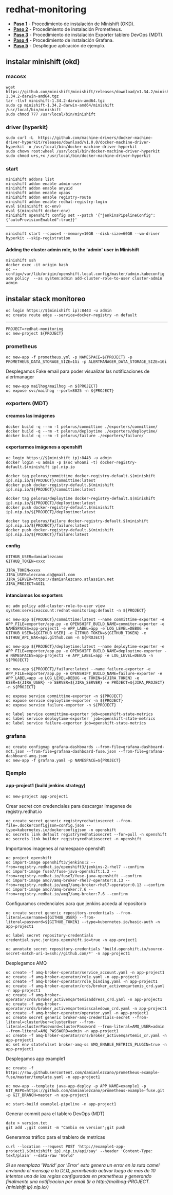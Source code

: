 # redhat-monitoring

- __[Paso 1](#instalar-minishift-okd)__ - Procedimiento de instalación de Minishift (OKD).
- __[Paso 2](#prometheus)__ - Procedimiento de instalación Prometheus.
- __[Paso 3](#exporters-mdt)__ - Procedimiento de instalación Exporter tablero DevOps (MDT).
- __[Paso 4](#grafana)__ - Procedimiento de instalación Grafana.
- __[Paso 5](#ejemplo)__ - Despliegue aplicación de ejemplo.

## instalar minishift (okd)

### macosx

    wget https://github.com/minishift/minishift/releases/download/v1.34.2/minishift-1.34.2-darwin-amd64.tgz
    tar -tlvf minishift-1.34.2-darwin-amd64.tgz
    sudo cp minishift-1.34.2-darwin-amd64/minishift /usr/local/bin/minishift
    sudo chmod 777 /usr/local/bin/minishift

### driver (hyperkit)

    sudo curl -L  https://github.com/machine-drivers/docker-machine-driver-hyperkit/releases/download/v1.0.0/docker-machine-driver-hyperkit -o /usr/local/bin/docker-machine-driver-hyperkit
    sudo chown root:wheel /usr/local/bin/docker-machine-driver-hyperkit
    sudo chmod u+s,+x /usr/local/bin/docker-machine-driver-hyperkit

### start

    minishift addons list
    minishift addon enable admin-user
    minishift addon enable anyuid
    minishift addon enable xpaas
    minishift addon enable registry-route
    minishift addon enable redhat-registry-login
    eval $(minishift oc-env)
    eval $(minishift docker-env)
    minishift openshift config set --patch '{"jenkinsPipelineConfig":{"autoProvisionEnabled":true}}'

---

    minishift start --cpus=4 --memory=10GB --disk-size=60GB --vm-driver hyperkit --skip-registration

#### Adding the cluster admin role, to the 'admin' user in Minishift

    minishift ssh
    docker exec -it origin bash
    oc --config=/var/lib/origin/openshift.local.config/master/admin.kubeconfig  adm policy  --as system:admin add-cluster-role-to-user cluster-admin admin

## instalar stack monitoreo

    oc login https://$(minishift ip):8443 -u admin
    oc create route edge --service=docker-registry -n default

---

    PROJECT=redhat-monitoring
    oc new-project ${PROJECT}

### prometheus

    oc new-app -f prometheus.yml -p NAMESPACE=${PROJECT} -p PROMETHEUS_DATA_STORAGE_SIZE=1Gi -p ALERTMANAGER_DATA_STORAGE_SIZE=1Gi

Desplegamos Fake email para poder visualizar las notificaciones de alertmanager

    oc new-app mailhog/mailhog -n ${PROJECT}
    oc expose svc/mailhog --port=8025 -n ${PROJECT}

### exporters (MDT)

#### creamos las imágenes

    docker build -q --rm -t pelorus/committime ./exporters/committime/
    docker build -q --rm -t pelorus/deploytime ./exporters/deploytime/
    docker build -q --rm -t pelorus/failure ./exporters/failure/

#### exportarmos imágenes a openshift

    oc login https://$(minishift ip):8443 -u admin
    docker login -u admin -p $(oc whoami -t) docker-registry-default.$(minishift ip).nip.io

    docker tag pelorus/committime docker-registry-default.$(minishift ip).nip.io/${PROJECT}/committime:latest
    docker push docker-registry-default.$(minishift ip).nip.io/${PROJECT}/committime:latest

    docker tag pelorus/deploytime docker-registry-default.$(minishift ip).nip.io/${PROJECT}/deploytime:latest
    docker push docker-registry-default.$(minishift ip).nip.io/${PROJECT}/deploytime:latest

    docker tag pelorus/failure docker-registry-default.$(minishift ip).nip.io/${PROJECT}/failure:latest
    docker push docker-registry-default.$(minishift ip).nip.io/${PROJECT}/failure:latest

#### config

    GITHUB_USER=damianlezcano
    GITHUB_TOKEN=xxxx

    JIRA_TOKEN=xxxx
    JIRA_USER=lezcano.da@gmail.com
    JIRA_SERVER=https://damianlezcano.atlassian.net
    JIRA_PROJECT=AGIL

#### intanciamos los exporters

	oc adm policy add-cluster-role-to-user view system:serviceaccount:redhat-monitoring:default -n ${PROJECT}

    oc new-app ${PROJECT}/committime:latest --name committime-exporter -e APP_FILE=exporter/app.py -e OPENSHIFT_BUILD_NAME=commiter-exporter -e NAMESPACES=app-project1 -e APP_LABEL=app -e LOG_LEVEL=DEBUG -e GITHUB_USER=${GITHUB_USER} -e GITHUB_TOKEN=${GITHUB_TOKEN} -e GITHUB_API_BAK=api.github.com -n ${PROJECT}

    oc new-app ${PROJECT}/deploytime:latest --name deploytime-exporter -e APP_FILE=exporter/app.py -e OPENSHIFT_BUILD_NAME=deploytime-exporter -e NAMESPACES=app-project1 -e APP_LABEL=app -e LOG_LEVEL=DEBUG -n ${PROJECT}

    oc new-app ${PROJECT}/failure:latest --name failure-exporter -e APP_FILE=exporter/app.py -e OPENSHIFT_BUILD_NAME=failure-exporter -e APP_LABEL=app -e LOG_LEVEL=DEBUG -e TOKEN=${JIRA_TOKEN} -e USER=${JIRA_USER} -e SERVER=${JIRA_SERVER} -e PROJECT=${JIRA_PROJECT} -n ${PROJECT}

    oc expose service committime-exporter -n ${PROJECT}
    oc expose service deploytime-exporter -n ${PROJECT}
    oc expose service failure-exporter -n ${PROJECT}

    oc label service committime-exporter job=openshift-state-metrics
    oc label service deploytime-exporter  job=openshift-state-metrics
    oc label service failure-exporter job=openshift-state-metrics

### grafana

    oc create configmap grafana-dashboards --from-file=grafana-dashboard-mdt.json --from-file=grafana-dashboard-fuse.json --from-file=grafana-dashboard-amq.json
    oc new-app -f grafana.yaml -p NAMESPACE=${PROJECT}

### Ejemplo

#### app-project1 (build jenkins strategy)

    oc new-project app-project1

Crear secret con credenciales para descargar imagenes de registry.redhat.io

    oc create secret generic registryredhatiosecret --from-file=.dockerconfigjson=config.json --type=kubernetes.io/dockerconfigjson -n openshift
    oc secrets link default registryredhatiosecret --for=pull -n openshift
    oc secrets link builder registryredhatiosecret -n openshift

Importamos imagenes al namespace openshift

    oc project openshift
    oc import-image openshift3/jenkins:2 --from=registry.redhat.io/openshift3/jenkins-2-rhel7 --confirm
    oc import-image fuse7/fuse-java-openshift:1.2 --from=registry.redhat.io/fuse7/fuse-java-openshift --confirm
    oc import-image amq7/amq-broker-rhel7-operator:0.13 --from=registry.redhat.io/amq7/amq-broker-rhel7-operator:0.13 --confirm
    oc import-image amq7/amq-broker:7.6 --from=registry.redhat.io/amq7/amq-broker:7.6 --confirm

Configuramos credenciales para que jenkins acceda al repositorio

    oc create secret generic repository-credentials --from-literal=username=${GITHUB_USER} --from-literal=password=${GITHUB_TOKEN} --type=kubernetes.io/basic-auth -n app-project1

    oc label secret repository-credentials credential.sync.jenkins.openshift.io=true -n app-project1
    
    oc annotate secret repository-credentials 'build.openshift.io/source-secret-match-uri-1=ssh://github.com/*' -n app-project1

Desplegamos AMQ

    oc create -f amq-broker-operator/service_account.yaml -n app-project1
    oc create -f amq-broker-operator/role.yaml -n app-project1
    oc create -f amq-broker-operator/role_binding.yaml -n app-project1
    oc create -f amq-broker-operator/crds/broker_activemqartemis_crd.yaml -n app-project1
    oc create -f amq-broker-operator/crds/broker_activemqartemisaddress_crd.yaml -n app-project1
    oc create -f amq-broker-operator/crds/broker_activemqartemisscaledown_crd.yaml -n app-project1
    oc create -f amq-broker-operator/operator.yaml -n app-project1
    oc create secret generic broker-amq-credentials-secret --from-literal=clusterUser=clusterUser --from-literal=clusterPassword=clusterPassword --from-literal=AMQ_USER=admin --from-literal=AMQ_PASSWORD=admin -n app-project1
    oc create -f amq-broker-operator/crs/broker_activemqartemis_cr.yaml -n app-project1
    oc set env statefulset broker-amq-ss AMQ_ENABLE_METRICS_PLUGIN=true -n app-project1

Desplegamos app example1

    oc create -f https://raw.githubusercontent.com/damianlezcano/prometheus-example-fuse/master/template.yaml -n app-project1

    oc new-app --template java-app-deploy -p APP_NAME=example1 -p GIT_REPO=https://github.com/damianlezcano/prometheus-example-fuse.git -p GIT_BRANCH=master -n app-project1

    oc start-build example1-pipeline -n app-project1

Generar commit para el tablero DevOps (MDT)

    date > version.txt
    git add .;git commit -m "Cambio en version";git push

Generamos tráfico para el trablero de metricas

    curl --location --request POST 'http://example1-app-project1.${minishift ip}.nip.io/api/say' --header 'Content-Type: text/plain' --data-raw 'World'

_Si se reemplaza 'World' por 'Error' esto genera un error en la ruta camel enviando el mensaje a la DLQ, permitiendo activar luego de mas de 10 intentos una de las reglas configuradas en prometheus y generando finalmente una notificacion por email (Ir a http://mailhog-${PROJECT}.${minishift ip}.nip.io/)_